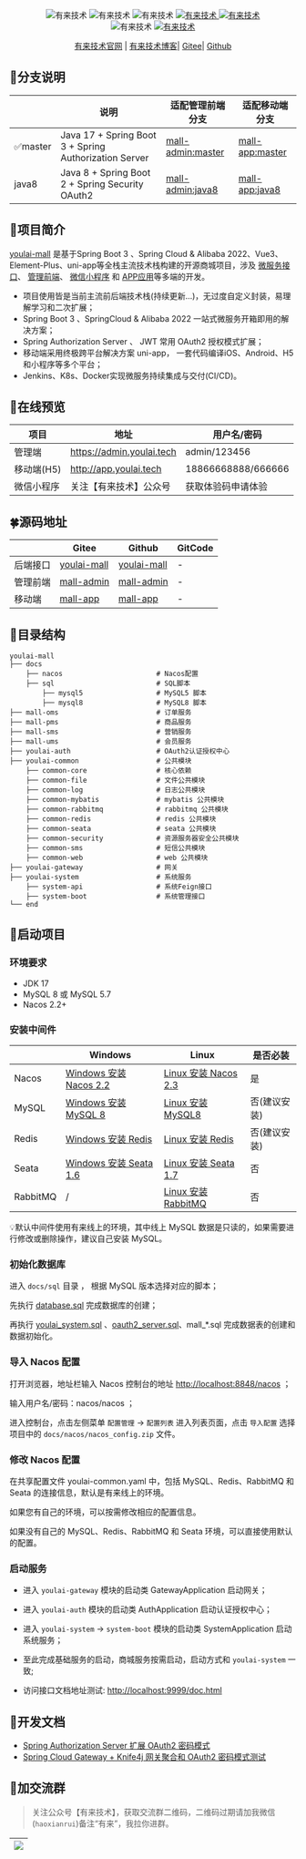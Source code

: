 <p align="center">
    <img alt="有来技术" src="https://img.shields.io/badge/Java-17-brightgreen.svg"/>
    <img alt="有来技术" src="https://img.shields.io/badge/SpringBoot-3.1.5-green.svg"/>
    <img alt="有来技术" src="https://img.shields.io/badge/SpringCloud & Alibaba-2022-yellowgreen.svg"/>
     <a href="https://gitee.com/youlaitech/youlai-mall" target="_blank">
        <img alt="有来技术" src="https://gitee.com/youlaitech/youlai-mall/badge/star.svg"/>
    </a>     
    <a href="https://github.com/hxrui" target="_blank">
        <img alt="有来技术" src="https://img.shields.io/github/stars/youlaitech/youlai-mall.svg?style=social&label=Stars"/>
    </a>
    <br/>
    <img alt="有来技术" src="https://img.shields.io/badge/license-Apache%20License%202.0-blue.svg"/>
    <a href="https://gitee.com/youlaiorg" target="_blank">
        <img alt="有来技术" src="https://img.shields.io/badge/Author-有来开源组织-orange.svg"/>
    </a>
</p>

<p align="center">
   <a target="_blank" href="https://www.youlai.tech">有来技术官网</a> |
   <a target="_blank" href="https://youlai.blog.csdn.net">有来技术博客</a>|
   <a target="_blank" href="https://gitee.com/haoxr">Gitee</a>|
   <a target="_blank" href="https://github.com/haoxianrui">Github</a> 
</p>

## 🌱分支说明
|                   | 说明                                                    | 适配管理前端分支                                                               | 适配移动端分支                                                            |
|-------------------|-------------------------------------------------------|------------------------------------------------------------------------|--------------------------------------------------------------------|
| ✅master            | Java 17 + Spring Boot 3 + Spring Authorization Server | [mall-admin:master](https://gitee.com/youlaiorg/mall-admin)            | [mall-app:master](https://gitee.com/youlaiorg/mall-app)            |
| java8 | Java 8 + Spring Boot 2 + Spring Security OAuth2       | [mall-admin:java8](https://gitee.com/youlaiorg/mall-admin/tree/java8/) | [mall-app:java8](https://gitee.com/youlaiorg/mall-app/tree/java8/) |


## 🚀项目简介

[youlai-mall](https://gitee.com/haoxr) 是基于Spring Boot 3 、Spring Cloud & Alibaba
2022、Vue3、Element-Plus、uni-app等全栈主流技术栈构建的开源商城项目，涉及 [微服务接口](https://gitee.com/youlaitech/youlai-mall)、 [管理前端](https://gitee.com/youlaitech/youlai-mall-admin)、 [微信小程序](https://gitee.com/youlaitech/youlai-mall-weapp)
和 [APP应用](https://gitee.com/youlaitech/youlai-mall-weapp)等多端的开发。

- 项目使用皆是当前主流前后端技术栈(持续更新...)，无过度自定义封装，易理解学习和二次扩展；
- Spring Boot 3 、SpringCloud & Alibaba 2022 一站式微服务开箱即用的解决方案；
- Spring Authorization Server 、 JWT 常用 OAuth2 授权模式扩展；
- 移动端采用终极跨平台解决方案 uni-app， 一套代码编译iOS、Android、H5和小程序等多个平台；
- Jenkins、K8s、Docker实现微服务持续集成与交付(CI/CD)。

## 🌈在线预览

| 项目      | 地址                        | 用户名/密码             |
|---------|---------------------------|--------------------|
| 管理端     | https://admin.youlai.tech | admin/123456       |
| 移动端(H5) | http://app.youlai.tech    | 18866668888/666666 |
| 微信小程序  | 关注【有来技术】公众号| 获取体验码申请体验              |


## 🍀源码地址

|      | Gitee                                                  | Github                                                   | GitCode |
|------|--------------------------------------------------------|----------------------------------------------------------|---------|
| 后端接口 | [youlai-mall](https://gitee.com/youlaiorg/youlai-mall) | [youlai-mall](https://github.com/youlaitech/youlai-mall) | -       |
| 管理前端 | [mall-admin](https://gitee.com/youlaiorg/mall-admin)   | [mall-admin](https://github.com/youlaitech/mall-admin)   | -       |
| 移动端  | [mall-app](https://gitee.com/youlaiorg/mall-app)       | [mall-app](https://github.com/youlaitech/mall-app)       | -       |

## 📁目录结构

``` text
youlai-mall
├── docs  
    ├── nacos                       # Nacos配置
    ├── sql                         # SQL脚本
        ├── mysql5                  # MySQL5 脚本
        ├── mysql8                  # MySQL8 脚本
├── mall-oms                        # 订单服务
├── mall-pms                        # 商品服务
├── mall-sms                        # 营销服务
├── mall-ums                        # 会员服务
├── youlai-auth                     # OAuth2认证授权中心
├── youlai-common                   # 公共模块
    ├── common-core                 # 核心依赖
    ├── common-file                 # 文件公共模块
    ├── common-log                  # 日志公共模块
    ├── common-mybatis              # mybatis 公共模块
    ├── common-rabbitmq             # rabbitmq 公共模块
    ├── common-redis                # redis 公共模块
    ├── common-seata                # seata 公共模块
    ├── common-security             # 资源服务器安全公共模块
    ├── common-sms                  # 短信公共模块
    ├── common-web                  # web 公共模块
├── youlai-gateway                  # 网关
├── youlai-system                   # 系统服务
    ├── system-api                  # 系统Feign接口
    ├── system-boot                 # 系统管理接口
└── end       
```

## 🌌启动项目

### 环境要求

- JDK 17
- MySQL 8 或 MySQL 5.7
- Nacos 2.2+

### 安装中间件

|          | Windows                                                      | Linux                                                        | 是否必装     |
| -------- | ------------------------------------------------------------ | ------------------------------------------------------------ | ------------ |
| Nacos    | [Windows 安装 Nacos 2.2](https://youlai.blog.csdn.net/article/details/130864925) | [Linux 安装 Nacos 2.3](https://youlai.blog.csdn.net/article/details/132592040) | 是           |
| MySQL    | [Windows 安装 MySQL 8](https://youlai.blog.csdn.net/article/details/133272887) | [Linux 安装 MySQL8](https://youlai.blog.csdn.net/article/details/130398179) | 否(建议安装) |
| Redis    | [Windows 安装 Redis](https://youlai.blog.csdn.net/article/details/133410293) | [Linux 安装 Redis](https://youlai.blog.csdn.net/article/details/130439335) | 否(建议安装) |
| Seata    | [Windows 安装 Seata 1.6](https://youlai.blog.csdn.net/article/details/133295970) | [Linux 安装 Seata 1.7](https://youlai.blog.csdn.net/article/details/133376131) | 否           |
| RabbitMQ | /                                                            | [Linux 安装 RabbitMQ](https://blog.csdn.net/u013737132/article/details/130439122) | 否           |

💡默认中间件使用有来线上的环境，其中线上 MySQL 数据是只读的，如果需要进行修改或删除操作，建议自己安装 MySQL。

### 初始化数据库

进入 `docs/sql` 目录 ， 根据 MySQL 版本选择对应的脚本；

先执行 [database.sql](docs%2Fsql%2Fmysql8%2Fdatabase.sql) 完成数据库的创建；

再执行 [youlai_system.sql](docs%2Fsql%2Fmysql8%2Fyoulai_system.sql) 、[oauth2_server.sql](docs%2Fsql%2Fmysql8%2Foauth2_server.sql)、mall_*.sql 完成数据表的创建和数据初始化。

### 导入 Nacos 配置

打开浏览器，地址栏输入 Nacos 控制台的地址 [ http://localhost:8848/nacos]( http://localhost:8848/nacos) ；

输入用户名/密码：nacos/nacos ；

进入控制台，点击左侧菜单 `配置管理` → `配置列表` 进入列表页面，点击 `导入配置`
选择项目中的 `docs/nacos/nacos_config.zip` 文件。

### 修改 Nacos 配置

在共享配置文件 youlai-common.yaml 中，包括 MySQL、Redis、RabbitMQ 和 Seata 的连接信息，默认是有来线上的环境。

如果您有自己的环境，可以按需修改相应的配置信息。

如果没有自己的 MySQL、Redis、RabbitMQ 和 Seata 环境，可以直接使用默认的配置。

### 启动服务

- 进入 `youlai-gateway` 模块的启动类 GatewayApplication 启动网关；

- 进入 `youlai-auth` 模块的启动类 AuthApplication 启动认证授权中心；

- 进入 `youlai-system`  → `system-boot` 模块的启动类 SystemApplication 启动系统服务；

- 至此完成基础服务的启动，商城服务按需启动，启动方式和 `youlai-system` 一致;

- 访问接口文档地址测试:  [http://localhost:9999/doc.html](http://localhost:9999/doc.html)


## 📝开发文档

- [Spring Authorization Server 扩展 OAuth2 密码模式](https://youlai.blog.csdn.net/article/details/134024381)
- [Spring Cloud Gateway + Knife4j 网关聚合和 OAuth2 密码模式测试](https://youlai.blog.csdn.net/article/details/134081509)


## 💖加交流群

> 关注公众号【有来技术】，获取交流群二维码，二维码过期请加我微信(`haoxianrui`)备注“有来”，我拉你进群。

| ![](https://s2.loli.net/2022/11/19/OGjum9wr8f6idLX.png) |
|---------------------------------------------------------|
